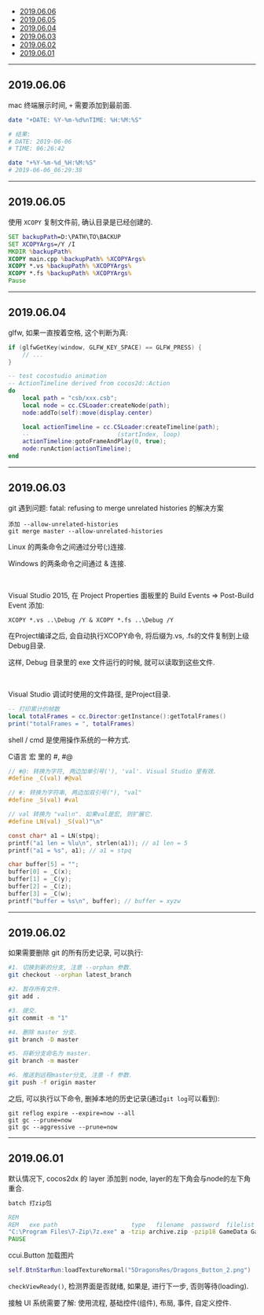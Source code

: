 

- [2019.06.06](#20190606)
- [2019.06.05](#20190605)
- [2019.06.04](#20190604)
- [2019.06.03](#20190603)
- [2019.06.02](#20190602)
- [2019.06.01](#20190601)

---

## 2019.06.06

mac 终端展示时间, `+` 需要添加到最前面.

```bash
date "+DATE: %Y-%m-%d%nTIME: %H:%M:%S"

# 结果:
# DATE: 2019-06-06
# TIME: 06:26:42

date "+%Y-%m-%d_%H:%M:%S"
# 2019-06-06_06:29:38
```


---

## 2019.06.05

使用 `XCOPY` 复制文件前, 确认目录是已经创建的.

```cmd
SET backupPath=D:\PATH\TO\BACKUP
SET XCOPYArgs=/Y /I
MKDIR %backupPath%
XCOPY main.cpp %backupPath% %XCOPYArgs%
XCOPY *.vs %backupPath% %XCOPYArgs%
XCOPY *.fs %backupPath% %XCOPYArgs%
Pause
```

---

## 2019.06.04


glfw, 如果一直按着空格, 这个判断为真:

```c
if (glfwGetKey(window, GLFW_KEY_SPACE) == GLFW_PRESS) {
    // ...
}
```

```lua
-- test cocostudio animation
-- ActionTimeline derived from cocos2d::Action
do
    local path = "csb/xxx.csb";
    local node = cc.CSLoader:createNode(path);
    node:addTo(self):move(display.center)

    local actionTimeline = cc.CSLoader:createTimeline(path);
    --                         (startIndex, loop)
    actionTimeline:gotoFrameAndPlay(0, true);
    node:runAction(actionTimeline);
end
```

---

## 2019.06.03

git 遇到问题: fatal: refusing to merge unrelated histories 的解决方案

```
添加 --allow-unrelated-histories
git merge master --allow-unrelated-histories
```

Linux 的两条命令之间通过分号(;)连接.

Windows 的两条命令之间通过 & 连接.

<br/>

Visual Studio 2015, 在 Project Properties 面板里的 Build Events => Post-Build Event 添加:

`XCOPY *.vs ..\Debug /Y & XCOPY *.fs ..\Debug /Y`

在Project编译之后, 会自动执行XCOPY命令, 将后缀为.vs, .fs的文件复制到上级Debug目录.

这样, Debug 目录里的 exe 文件运行的时候, 就可以读取到这些文件.

<br/>

Visual Studio 调试时使用的文件路径, 是Project目录.


```lua
-- 打印累计的帧数
local totalFrames = cc.Director:getInstance():getTotalFrames()
print("totalFrames = ", totalFrames)
```


shell / cmd 是使用操作系统的一种方式.


C语言 宏 里的 #, #@

```c
// #@: 转换为字符, 两边加单引号('), 'val'. Visual Studio 里有效.
#define _C(val) #@val

// #: 转换为字符串, 两边加双引号("), "val"
#define _S(val) #val

// val 转换为 "val\n". 如果val是宏, 则扩展它.
#define LN(val) _S(val)"\n"

const char* a1 = LN(stpq);
printf("a1 len = %lu\n", strlen(a1)); // a1 len = 5
printf("a1 = %s", a1); // a1 = stpq

char buffer[5] = "";
buffer[0] = _C(x);
buffer[1] = _C(y);
buffer[2] = _C(z);
buffer[3] = _C(w);
printf("buffer = %s\n", buffer); // buffer = xyzw
```

---

## 2019.06.02

如果需要删除 git 的所有历史记录, 可以执行:

```bash
#1. 切换到新的分支, 注意 --orphan 参数.
git checkout --orphan latest_branch

#2. 暂存所有文件.
git add .

#3. 提交.
git commit -m "1"

#4. 删除 master 分支.
git branch -D master

#5. 将新分支命名为 master.
git branch -m master

#6. 推送到远程master分支, 注意 -f 参数.
git push -f origin master

```

之后, 可以执行以下命令, 删掉本地的历史记录(通过`git log`可以看到):

```
git reflog expire --expire=now --all
git gc --prune=now
git gc --aggressive --prune=now
```

---

## 2019.06.01


默认情况下, cocos2dx 的 layer 添加到 node, layer的左下角会与node的左下角重合.


```cmd
batch 打zip包

REM
REM   exe path                     type   filename  password  filelist
"C:\Program Files\7-Zip\7z.exe" a -tzip archive.zip -pzip18 GameData GameData_5Dragons patch runtime cfg-svr.json config.json SkinCFG.json UserDefault.xml
PAUSE
```


ccui.Button 加载图片

```lua
self.BtnStarRun:loadTextureNormal("5DragonsRes/Dragons_Button_2.png")
```

`checkViewReady()`, 检测界面是否就绪, 如果是, 进行下一步, 否则等待(loading).


接触 UI 系统需要了解: 使用流程, 基础控件(组件), 布局, 事件, 自定义控件.

